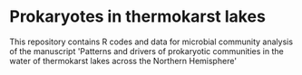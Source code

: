 # Prokaryotes in thermokarst lakes
This repository contains R codes and data for microbial community analysis of the manuscript 'Patterns and drivers of prokaryotic communities in the water of thermokarst lakes across the Northern Hemisphere'
